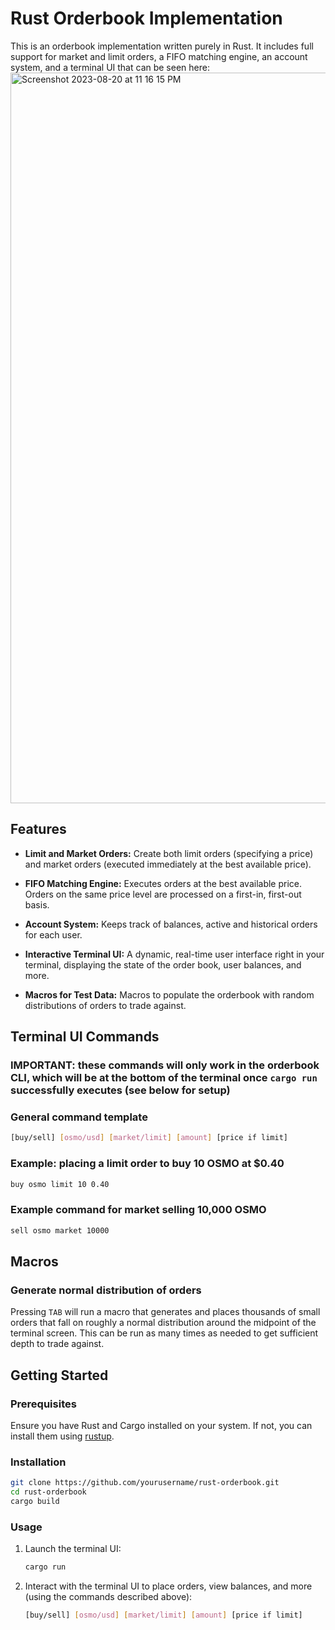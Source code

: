 # Rust Orderbook Implementation

This is an orderbook implementation written purely in Rust. It includes full support for market and limit orders, a FIFO matching engine, an account system, and a terminal UI that can be seen here:
<img width="1169" alt="Screenshot 2023-08-20 at 11 16 15 PM" src="https://github.com/AlpinYukseloglu/orderbook/assets/62043214/993c2c0c-d0f7-44dd-a23d-0b01512b1407">

## Features
  
- **Limit and Market Orders:** Create both limit orders (specifying a price) and market orders (executed immediately at the best available price).
  
- **FIFO Matching Engine:** Executes orders at the best available price. Orders on the same price level are processed on a first-in, first-out basis.
  
- **Account System:** Keeps track of balances, active and historical orders for each user.
  
- **Interactive Terminal UI:** A dynamic, real-time user interface right in your terminal, displaying the state of the order book, user balances, and more.
  
- **Macros for Test Data:** Macros to populate the orderbook with random distributions of orders to trade against.

## Terminal UI Commands

### IMPORTANT: these commands will only work in the orderbook CLI, which will be at the bottom of the terminal once `cargo run` successfully executes (see below for setup)

### General command template

```bash
[buy/sell] [osmo/usd] [market/limit] [amount] [price if limit]
```

### Example: placing a limit order to buy 10 OSMO at $0.40
```bash
buy osmo limit 10 0.40
```

### Example command for market selling 10,000 OSMO
```bash
sell osmo market 10000
```

## Macros

### Generate normal distribution of orders
Pressing `TAB` will run a macro that generates and places thousands of small orders that fall on roughly a normal distribution around the midpoint of the terminal screen. This can be run as many times as needed to get sufficient depth to trade against.

## Getting Started

### Prerequisites

Ensure you have Rust and Cargo installed on your system. If not, you can install them using [rustup](https://rustup.rs/).

### Installation

```bash
git clone https://github.com/yourusername/rust-orderbook.git
cd rust-orderbook
cargo build
```

### Usage

1. Launch the terminal UI:

    ```bash
    cargo run
    ```

2. Interact with the terminal UI to place orders, view balances, and more (using the commands described above):
    ```bash
    [buy/sell] [osmo/usd] [market/limit] [amount] [price if limit]
    ```
